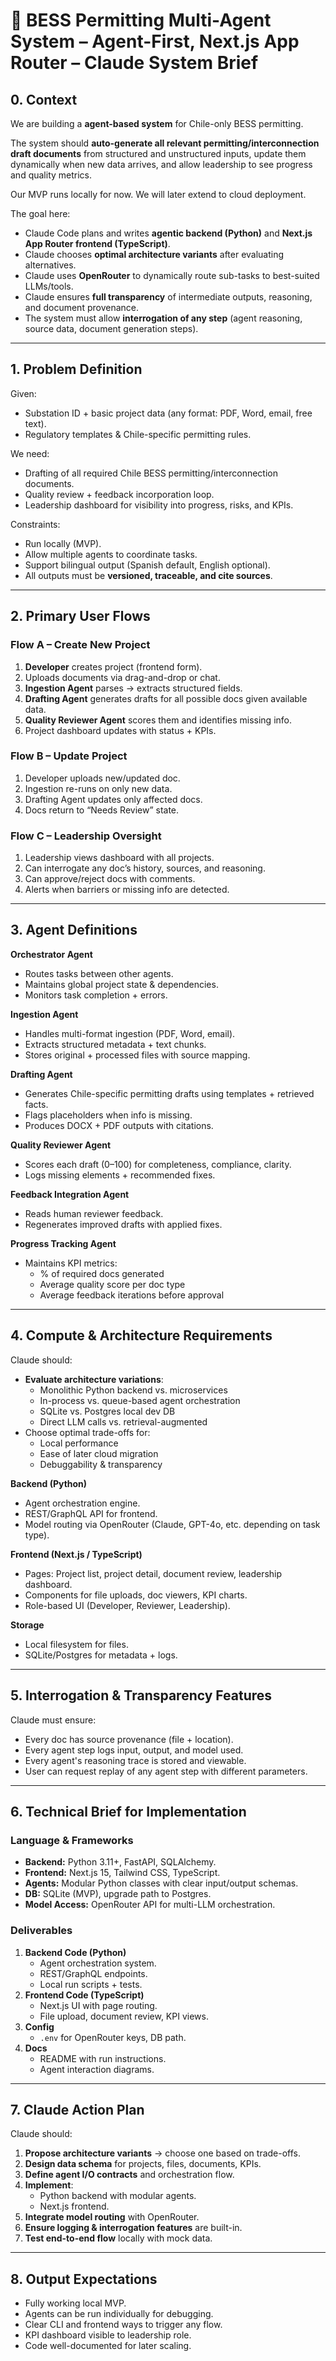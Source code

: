 # 🧠 BESS Permitting Multi-Agent System – Agent-First, Next.js App Router – Claude System Brief

## 0. Context

We are building a **agent-based system** for Chile-only BESS permitting.  

The system should **auto-generate all relevant permitting/interconnection draft documents** from structured and unstructured inputs, update them dynamically when new data arrives, and allow leadership to see progress and quality metrics.  

Our MVP runs locally for now. We will later extend to cloud deployment.

The goal here:  
- Claude Code plans and writes **agentic backend (Python)** and **Next.js App Router frontend (TypeScript)**.  
- Claude chooses **optimal architecture variants** after evaluating alternatives.  
- Claude uses **OpenRouter** to dynamically route sub-tasks to best-suited LLMs/tools.  
- Claude ensures **full transparency** of intermediate outputs, reasoning, and document provenance.  
- The system must allow **interrogation of any step** (agent reasoning, source data, document generation steps).  

---

## 1. Problem Definition

Given:
- Substation ID + basic project data (any format: PDF, Word, email, free text).
- Regulatory templates & Chile-specific permitting rules.
  
We need:
- Drafting of all required Chile BESS permitting/interconnection documents.
- Quality review + feedback incorporation loop.
- Leadership dashboard for visibility into progress, risks, and KPIs.

Constraints:
- Run locally (MVP).
- Allow multiple agents to coordinate tasks.
- Support bilingual output (Spanish default, English optional).
- All outputs must be **versioned, traceable, and cite sources**.

---

## 2. Primary User Flows

### Flow A – Create New Project
1. **Developer** creates project (frontend form).
2. Uploads documents via drag-and-drop or chat.
3. **Ingestion Agent** parses → extracts structured fields.
4. **Drafting Agent** generates drafts for all possible docs given available data.
5. **Quality Reviewer Agent** scores them and identifies missing info.
6. Project dashboard updates with status + KPIs.

### Flow B – Update Project
1. Developer uploads new/updated doc.
2. Ingestion re-runs on only new data.
3. Drafting Agent updates only affected docs.
4. Docs return to “Needs Review” state.

### Flow C – Leadership Oversight
1. Leadership views dashboard with all projects.
2. Can interrogate any doc’s history, sources, and reasoning.
3. Can approve/reject docs with comments.
4. Alerts when barriers or missing info are detected.

---

## 3. Agent Definitions

**Orchestrator Agent**
- Routes tasks between other agents.
- Maintains global project state & dependencies.
- Monitors task completion + errors.

**Ingestion Agent**
- Handles multi-format ingestion (PDF, Word, email).
- Extracts structured metadata + text chunks.
- Stores original + processed files with source mapping.

**Drafting Agent**
- Generates Chile-specific permitting drafts using templates + retrieved facts.
- Flags placeholders when info is missing.
- Produces DOCX + PDF outputs with citations.

**Quality Reviewer Agent**
- Scores each draft (0–100) for completeness, compliance, clarity.
- Logs missing elements + recommended fixes.

**Feedback Integration Agent**
- Reads human reviewer feedback.
- Regenerates improved drafts with applied fixes.

**Progress Tracking Agent**
- Maintains KPI metrics:
  - % of required docs generated
  - Average quality score per doc type
  - Average feedback iterations before approval

---

## 4. Compute & Architecture Requirements

Claude should:
- **Evaluate architecture variations**:
  - Monolithic Python backend vs. microservices
  - In-process vs. queue-based agent orchestration
  - SQLite vs. Postgres local dev DB
  - Direct LLM calls vs. retrieval-augmented
- Choose optimal trade-offs for:
  - Local performance
  - Ease of later cloud migration
  - Debuggability & transparency

**Backend (Python)**  
- Agent orchestration engine.
- REST/GraphQL API for frontend.
- Model routing via OpenRouter (Claude, GPT-4o, etc. depending on task type).

**Frontend (Next.js / TypeScript)**  
- Pages: Project list, project detail, document review, leadership dashboard.
- Components for file uploads, doc viewers, KPI charts.
- Role-based UI (Developer, Reviewer, Leadership).

**Storage**
- Local filesystem for files.
- SQLite/Postgres for metadata + logs.

---

## 5. Interrogation & Transparency Features

Claude must ensure:
- Every doc has source provenance (file + location).
- Every agent step logs input, output, and model used.
- Every agent's reasoning trace is stored and viewable.
- User can request replay of any agent step with different parameters.

---

## 6. Technical Brief for Implementation

### Language & Frameworks
- **Backend:** Python 3.11+, FastAPI, SQLAlchemy.
- **Frontend:** Next.js 15, Tailwind CSS, TypeScript.
- **Agents:** Modular Python classes with clear input/output schemas.
- **DB:** SQLite (MVP), upgrade path to Postgres.
- **Model Access:** OpenRouter API for multi-LLM orchestration.

### Deliverables
1. **Backend Code (Python)**  
   - Agent orchestration system.  
   - REST/GraphQL endpoints.  
   - Local run scripts + tests.  
2. **Frontend Code (TypeScript)**  
   - Next.js UI with page routing.  
   - File upload, document review, KPI views.  
3. **Config**  
   - `.env` for OpenRouter keys, DB path.  
4. **Docs**  
   - README with run instructions.  
   - Agent interaction diagrams.

---

## 7. Claude Action Plan

Claude should:
1. **Propose architecture variants** → choose one based on trade-offs.
2. **Design data schema** for projects, files, documents, KPIs.
3. **Define agent I/O contracts** and orchestration flow.
4. **Implement**:
   - Python backend with modular agents.
   - Next.js frontend.
5. **Integrate model routing** with OpenRouter.
6. **Ensure logging & interrogation features** are built-in.
7. **Test end-to-end flow** locally with mock data.

---

## 8. Output Expectations

- Fully working local MVP.
- Agents can be run individually for debugging.
- Clear CLI and frontend ways to trigger any flow.
- KPI dashboard visible to leadership role.
- Code well-documented for later scaling.
